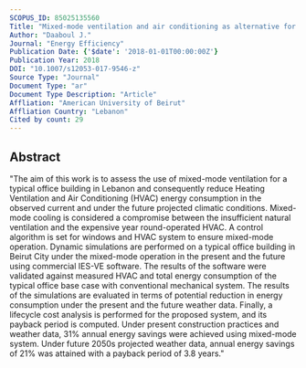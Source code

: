 ```yaml
---
SCOPUS_ID: 85025135560
Title: "Mixed-mode ventilation and air conditioning as alternative for energy savings: a case study in Beirut current and future climate"
Author: "Daaboul J."
Journal: "Energy Efficiency"
Publication Date: {'$date': '2018-01-01T00:00:00Z'}
Publication Year: 2018
DOI: "10.1007/s12053-017-9546-z"
Source Type: "Journal"
Document Type: "ar"
Document Type Description: "Article"
Affliation: "American University of Beirut"
Affliation Country: "Lebanon"
Cited by count: 29
---
```


## Abstract
"The aim of this work is to assess the use of mixed-mode ventilation for a typical office building in Lebanon and consequently reduce Heating Ventilation and Air Conditioning (HVAC) energy consumption in the observed current and under the future projected climatic conditions. Mixed-mode cooling is considered a compromise between the insufficient natural ventilation and the expensive year round-operated HVAC. A control algorithm is set for windows and HVAC system to ensure mixed-mode operation. Dynamic simulations are performed on a typical office building in Beirut City under the mixed-mode operation in the present and the future using commercial IES-VE software. The results of the software were validated against measured HVAC and total energy consumption of the typical office base case with conventional mechanical system. The results of the simulations are evaluated in terms of potential reduction in energy consumption under the present and the future weather data. Finally, a lifecycle cost analysis is performed for the proposed system, and its payback period is computed. Under present construction practices and weather data, 31% annual energy savings were achieved using mixed-mode system. Under future 2050s projected weather data, annual energy savings of 21% was attained with a payback period of 3.8 years."
